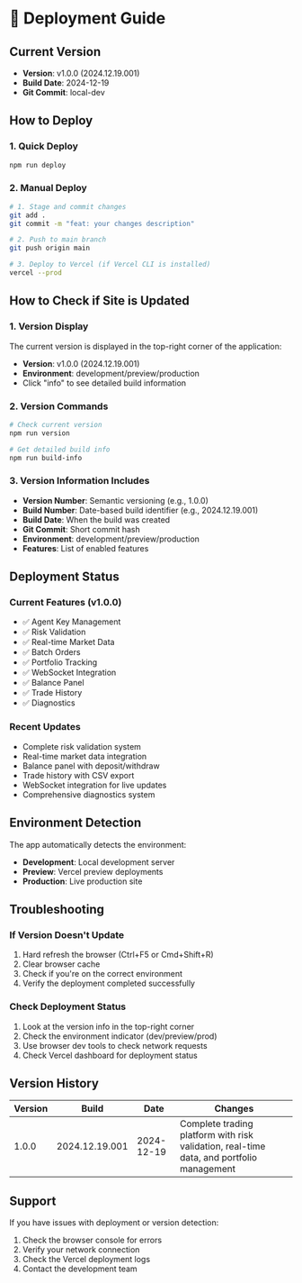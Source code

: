 # 🚀 Deployment Guide

## Current Version
- **Version**: v1.0.0 (2024.12.19.001)
- **Build Date**: 2024-12-19
- **Git Commit**: local-dev

## How to Deploy

### 1. Quick Deploy
```bash
npm run deploy
```

### 2. Manual Deploy
```bash
# 1. Stage and commit changes
git add .
git commit -m "feat: your changes description"

# 2. Push to main branch
git push origin main

# 3. Deploy to Vercel (if Vercel CLI is installed)
vercel --prod
```

## How to Check if Site is Updated

### 1. Version Display
The current version is displayed in the top-right corner of the application:
- **Version**: v1.0.0 (2024.12.19.001)
- **Environment**: development/preview/production
- Click "info" to see detailed build information

### 2. Version Commands
```bash
# Check current version
npm run version

# Get detailed build info
npm run build-info
```

### 3. Version Information Includes
- **Version Number**: Semantic versioning (e.g., 1.0.0)
- **Build Number**: Date-based build identifier (e.g., 2024.12.19.001)
- **Build Date**: When the build was created
- **Git Commit**: Short commit hash
- **Environment**: development/preview/production
- **Features**: List of enabled features

## Deployment Status

### Current Features (v1.0.0)
- ✅ Agent Key Management
- ✅ Risk Validation
- ✅ Real-time Market Data
- ✅ Batch Orders
- ✅ Portfolio Tracking
- ✅ WebSocket Integration
- ✅ Balance Panel
- ✅ Trade History
- ✅ Diagnostics

### Recent Updates
- Complete risk validation system
- Real-time market data integration
- Balance panel with deposit/withdraw
- Trade history with CSV export
- WebSocket integration for live updates
- Comprehensive diagnostics system

## Environment Detection

The app automatically detects the environment:
- **Development**: Local development server
- **Preview**: Vercel preview deployments
- **Production**: Live production site

## Troubleshooting

### If Version Doesn't Update
1. Hard refresh the browser (Ctrl+F5 or Cmd+Shift+R)
2. Clear browser cache
3. Check if you're on the correct environment
4. Verify the deployment completed successfully

### Check Deployment Status
1. Look at the version info in the top-right corner
2. Check the environment indicator (dev/preview/prod)
3. Use browser dev tools to check network requests
4. Check Vercel dashboard for deployment status

## Version History

| Version | Build | Date | Changes |
|---------|-------|------|---------|
| 1.0.0 | 2024.12.19.001 | 2024-12-19 | Complete trading platform with risk validation, real-time data, and portfolio management |

## Support

If you have issues with deployment or version detection:
1. Check the browser console for errors
2. Verify your network connection
3. Check the Vercel deployment logs
4. Contact the development team